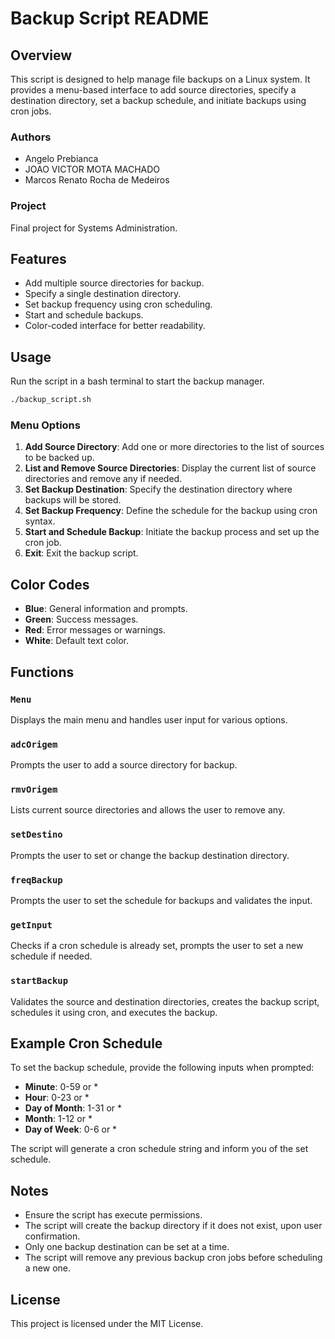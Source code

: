 # Backup Script README

## Overview
This script is designed to help manage file backups on a Linux system. It provides a menu-based interface to add source directories, specify a destination directory, set a backup schedule, and initiate backups using cron jobs.

### Authors
- Angelo Prebianca
- JOAO VICTOR MOTA MACHADO
- Marcos Renato Rocha de Medeiros

### Project
Final project for Systems Administration.

## Features
- Add multiple source directories for backup.
- Specify a single destination directory.
- Set backup frequency using cron scheduling.
- Start and schedule backups.
- Color-coded interface for better readability.

## Usage
Run the script in a bash terminal to start the backup manager.

```bash
./backup_script.sh
```

### Menu Options
1. **Add Source Directory**: Add one or more directories to the list of sources to be backed up.
2. **List and Remove Source Directories**: Display the current list of source directories and remove any if needed.
3. **Set Backup Destination**: Specify the destination directory where backups will be stored.
4. **Set Backup Frequency**: Define the schedule for the backup using cron syntax.
5. **Start and Schedule Backup**: Initiate the backup process and set up the cron job.
6. **Exit**: Exit the backup script.

## Color Codes
- **Blue**: General information and prompts.
- **Green**: Success messages.
- **Red**: Error messages or warnings.
- **White**: Default text color.

## Functions

### `Menu`
Displays the main menu and handles user input for various options.

### `adcOrigem`
Prompts the user to add a source directory for backup.

### `rmvOrigem`
Lists current source directories and allows the user to remove any.

### `setDestino`
Prompts the user to set or change the backup destination directory.

### `freqBackup`
Prompts the user to set the schedule for backups and validates the input.

### `getInput`
Checks if a cron schedule is already set, prompts the user to set a new schedule if needed.

### `startBackup`
Validates the source and destination directories, creates the backup script, schedules it using cron, and executes the backup.

## Example Cron Schedule
To set the backup schedule, provide the following inputs when prompted:
- **Minute**: 0-59 or *
- **Hour**: 0-23 or *
- **Day of Month**: 1-31 or *
- **Month**: 1-12 or *
- **Day of Week**: 0-6 or *

The script will generate a cron schedule string and inform you of the set schedule.

## Notes
- Ensure the script has execute permissions.
- The script will create the backup directory if it does not exist, upon user confirmation.
- Only one backup destination can be set at a time.
- The script will remove any previous backup cron jobs before scheduling a new one.

## License
This project is licensed under the MIT License.
